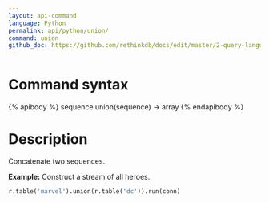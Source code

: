 ```yaml
---
layout: api-command 
language: Python
permalink: api/python/union/
command: union
github_doc: https://github.com/rethinkdb/docs/edit/master/2-query-language/api/python/transformations/union.md
---
```


# Command syntax #

{% apibody %}
sequence.union(sequence) &rarr; array
{% endapibody %}

# Description #

Concatenate two sequences.

__Example:__ Construct a stream of all heroes.

```py
r.table('marvel').union(r.table('dc')).run(conn)
```


